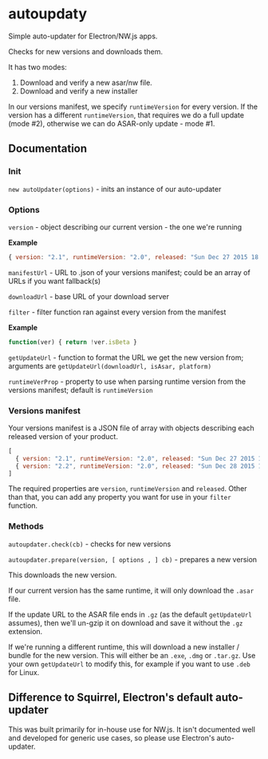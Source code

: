 # autoupdaty
Simple auto-updater for Electron/NW.js apps.

Checks for new versions and downloads them.

It has two modes: 

1. Download and verify a new asar/nw file.
2. Download and verify a new installer

In our versions manifest, we specify ``runtimeVersion`` for every version. If the version has a different ``runtimeVersion``, that requires we do a full update (mode #2), otherwise we can do ASAR-only update - mode #1.

## Documentation

### Init
``new autoUpdater(options)`` - inits an instance of our auto-updater

### Options
``version`` - object describing our current version - the one we're running

**Example**
```javascript
{ version: "2.1", runtimeVersion: "2.0", released: "Sun Dec 27 2015 18:41:58 GMT+0200 (EET)" }
```

``manifestUrl`` - URL to .json of your versions manifest; could be an array of URLs if you want fallback(s)

``downloadUrl`` - base URL of your download server

``filter`` - filter function ran against every version from the manifest

**Example**
```javascript
function(ver) { return !ver.isBeta }
```

``getUpdateUrl`` - function to format the URL we get the new version from; arguments are ``getUpdateUrl(downloadUrl, isAsar, platform)``

``runtimeVerProp`` - property to use when parsing runtime version from the versions manifest; default is ``runtimeVersion``


### Versions manifest

Your versions manifest is a JSON file of array with objects describing each released version of your product.

```javascript
[
  { version: "2.1", runtimeVersion: "2.0", released: "Sun Dec 27 2015 18:41:58 GMT+0200 (EET)" },
  { version: "2.2", runtimeVersion: "2.0", released: "Sun Dec 28 2015 18:00:00 GMT+0200 (EET)", isBeta: true }
]
```

The required properties are ``version``, ``runtimeVersion`` and ``released``. Other than that, you can add any property you want for use in your ``filter`` function.

### Methods 

``autoupdater.check(cb)`` - checks for new versions

``autoupdater.prepare(version, [ options , ] cb)`` - prepares a new version

This downloads the new version. 

If our current version has the same runtime, it will only download the ``.asar`` file. 

If the update URL to the ASAR file ends in ``.gz`` (as the default ``getUpdateUrl`` assumes), then we'll un-gzip it on download and save it without the ``.gz`` extension.

If we're running a different runtime, this will download a new installer / bundle for the new version. This will either be an ``.exe``, ``.dmg`` or ``.tar.gz``. Use your own ``getUpdateUrl`` to modify this, for example if you want to use ``.deb`` for Linux.


## Difference to Squirrel, Electron's default auto-updater

This was built primarily for in-house use for NW.js. It isn't documented well and developed for generic use cases, so please use Electron's auto-updater.

